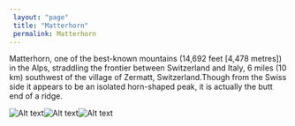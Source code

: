 ```yaml
---
 layout: "page"
 title: "Matterhorn"
 permalink: Matterhorn
---
```

Matterhorn, one of the best-known mountains (14,692 feet [4,478 metres]) in the Alps, straddling the frontier between Switzerland and Italy, 6 miles (10 km) southwest of the village of Zermatt, Switzerland.Though from the Swiss side it appears to be an isolated horn-shaped peak, it is actually the butt end of a ridge.


![Alt text](https://cdn.photographylife.com/wp-content/uploads/2017/08/Matterhorn_170607_072.jpg "Matterhorn")![Alt text](https://www.thoughtco.com/thmb/EKnmgoAr_X4TrIpxBiPYu9lao9U=/2000x1333/filters:fill(auto,1)/GettyImages-468963673-5ad40ad2fa6bcc0036add08a.jpg "Matterhorn")![Alt text](https://www.mountainphotography.com/images/xl/20101110-Matterhorn-Sunrise.jpg "Matterhorn")